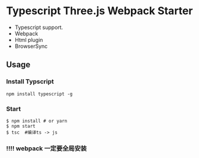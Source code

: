 # Typescript Three.js Webpack Starter

- Typescript support.
- Webpack
- Html plugin
- BrowserSync

## Usage

### Install Typscript

```
npm install typescript -g
```

### Start

```
$ npm install # or yarn
$ npm start
$ tsc  #编译ts -> js
```
### !!!!  webpack 一定要全局安装 




